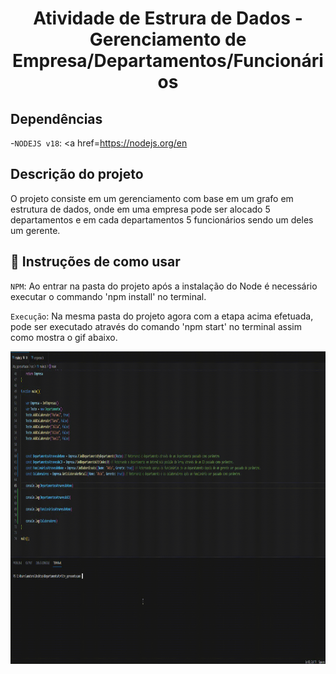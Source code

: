<h1 align = "center" > Atividade de Estrura de Dados - Gerenciamento de Empresa/Departamentos/Funcionários </h1>

## Dependências 

-`NODEJS v18`: <a href=https://nodejs.org/en</a>

## Descrição do projeto 

O projeto consiste em um gerenciamento com base em um grafo em estrutura de dados, onde em uma empresa pode ser alocado 5 departamentos e em cada departamentos 5 funcionários sendo um deles
um gerente.

## :hammer: Instruções de como usar

`NPM`: Ao entrar na pasta do projeto após a instalação do Node é necessário executar o commando 'npm install' no terminal.

`Execução`: Na mesma pasta do projeto agora com a etapa acima efetuada, pode ser executado através do comando 'npm start' no terminal assim como mostra o gif abaixo.

<p align="center">
  <img width="800" height="500" src="gif/atv_erinaldo.gif"
</p>
